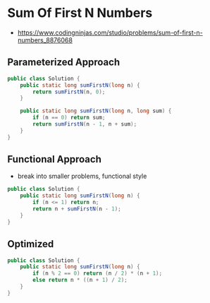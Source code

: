 # Sum Of First N Numbers

- https://www.codingninjas.com/studio/problems/sum-of-first-n-numbers_8876068

## Parameterized Approach

```java
public class Solution {
    public static long sumFirstN(long n) {
        return sumFirstN(n, 0);
    }

    public static long sumFirstN(long n, long sum) {
        if (n == 0) return sum;
        return sumFirstN(n - 1, n + sum);
    }
}
```

## Functional Approach

- break into smaller problems, functional style

```java
public class Solution {
    public static long sumFirstN(long n) {
        if (n <= 1) return n;
        return n + sumFirstN(n - 1);
    }
}
```

## Optimized

```java
public class Solution {
    public static long sumFirstN(long n) {
        if (n % 2 == 0) return (n / 2) * (n + 1);
        else return n * ((n + 1) / 2);
    }
}
```

